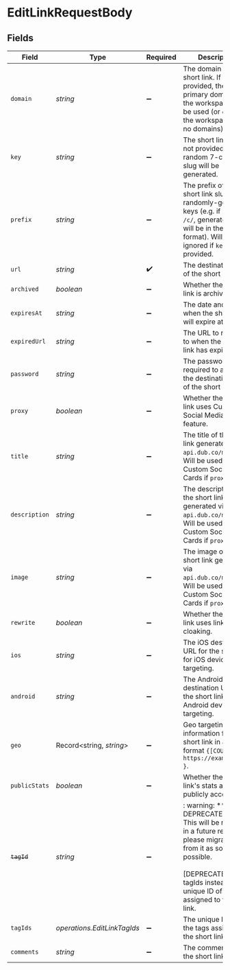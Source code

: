 # EditLinkRequestBody


## Fields

| Field                                                                                                                                                                                                            | Type                                                                                                                                                                                                             | Required                                                                                                                                                                                                         | Description                                                                                                                                                                                                      |
| ---------------------------------------------------------------------------------------------------------------------------------------------------------------------------------------------------------------- | ---------------------------------------------------------------------------------------------------------------------------------------------------------------------------------------------------------------- | ---------------------------------------------------------------------------------------------------------------------------------------------------------------------------------------------------------------- | ---------------------------------------------------------------------------------------------------------------------------------------------------------------------------------------------------------------- |
| `domain`                                                                                                                                                                                                         | *string*                                                                                                                                                                                                         | :heavy_minus_sign:                                                                                                                                                                                               | The domain of the short link. If not provided, the primary domain for the workspace will be used (or `dub.sh` if the workspace has no domains).                                                                  |
| `key`                                                                                                                                                                                                            | *string*                                                                                                                                                                                                         | :heavy_minus_sign:                                                                                                                                                                                               | The short link slug. If not provided, a random 7-character slug will be generated.                                                                                                                               |
| `prefix`                                                                                                                                                                                                         | *string*                                                                                                                                                                                                         | :heavy_minus_sign:                                                                                                                                                                                               | The prefix of the short link slug for randomly-generated keys (e.g. if prefix is `/c/`, generated keys will be in the `/c/:key` format). Will be ignored if `key` is provided.                                   |
| `url`                                                                                                                                                                                                            | *string*                                                                                                                                                                                                         | :heavy_check_mark:                                                                                                                                                                                               | The destination URL of the short link.                                                                                                                                                                           |
| `archived`                                                                                                                                                                                                       | *boolean*                                                                                                                                                                                                        | :heavy_minus_sign:                                                                                                                                                                                               | Whether the short link is archived.                                                                                                                                                                              |
| `expiresAt`                                                                                                                                                                                                      | *string*                                                                                                                                                                                                         | :heavy_minus_sign:                                                                                                                                                                                               | The date and time when the short link will expire at.                                                                                                                                                            |
| `expiredUrl`                                                                                                                                                                                                     | *string*                                                                                                                                                                                                         | :heavy_minus_sign:                                                                                                                                                                                               | The URL to redirect to when the short link has expired.                                                                                                                                                          |
| `password`                                                                                                                                                                                                       | *string*                                                                                                                                                                                                         | :heavy_minus_sign:                                                                                                                                                                                               | The password required to access the destination URL of the short link.                                                                                                                                           |
| `proxy`                                                                                                                                                                                                          | *boolean*                                                                                                                                                                                                        | :heavy_minus_sign:                                                                                                                                                                                               | Whether the short link uses Custom Social Media Cards feature.                                                                                                                                                   |
| `title`                                                                                                                                                                                                          | *string*                                                                                                                                                                                                         | :heavy_minus_sign:                                                                                                                                                                                               | The title of the short link generated via `api.dub.co/metatags`. Will be used for Custom Social Media Cards if `proxy` is true.                                                                                  |
| `description`                                                                                                                                                                                                    | *string*                                                                                                                                                                                                         | :heavy_minus_sign:                                                                                                                                                                                               | The description of the short link generated via `api.dub.co/metatags`. Will be used for Custom Social Media Cards if `proxy` is true.                                                                            |
| `image`                                                                                                                                                                                                          | *string*                                                                                                                                                                                                         | :heavy_minus_sign:                                                                                                                                                                                               | The image of the short link generated via `api.dub.co/metatags`. Will be used for Custom Social Media Cards if `proxy` is true.                                                                                  |
| `rewrite`                                                                                                                                                                                                        | *boolean*                                                                                                                                                                                                        | :heavy_minus_sign:                                                                                                                                                                                               | Whether the short link uses link cloaking.                                                                                                                                                                       |
| `ios`                                                                                                                                                                                                            | *string*                                                                                                                                                                                                         | :heavy_minus_sign:                                                                                                                                                                                               | The iOS destination URL for the short link for iOS device targeting.                                                                                                                                             |
| `android`                                                                                                                                                                                                        | *string*                                                                                                                                                                                                         | :heavy_minus_sign:                                                                                                                                                                                               | The Android destination URL for the short link for Android device targeting.                                                                                                                                     |
| `geo`                                                                                                                                                                                                            | Record<string, *string*>                                                                                                                                                                                         | :heavy_minus_sign:                                                                                                                                                                                               | Geo targeting information for the short link in JSON format `{[COUNTRY]: https://example.com }`.                                                                                                                 |
| `publicStats`                                                                                                                                                                                                    | *boolean*                                                                                                                                                                                                        | :heavy_minus_sign:                                                                                                                                                                                               | Whether the short link's stats are publicly accessible.                                                                                                                                                          |
| ~~`tagId`~~                                                                                                                                                                                                      | *string*                                                                                                                                                                                                         | :heavy_minus_sign:                                                                                                                                                                                               | : warning: ** DEPRECATED **: This will be removed in a future release, please migrate away from it as soon as possible.<br/><br/>[DEPRECATED] (use tagIds instead): The unique ID of the tag assigned to the short link. |
| `tagIds`                                                                                                                                                                                                         | *operations.EditLinkTagIds*                                                                                                                                                                                      | :heavy_minus_sign:                                                                                                                                                                                               | The unique IDs of the tags assigned to the short link.                                                                                                                                                           |
| `comments`                                                                                                                                                                                                       | *string*                                                                                                                                                                                                         | :heavy_minus_sign:                                                                                                                                                                                               | The comments for the short link.                                                                                                                                                                                 |